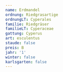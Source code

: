 ```yaml
---
name: Erdmandel
ordnung: Riedgrasartige
ordnungLT: Cyperales
familie: Riedgräser
familieLT: Cyperaceae
gattung: Cyperus
art: esculentus
staude: false
preis: B
jahr: '1'
winter: false
karlsgarten: false
---
```

